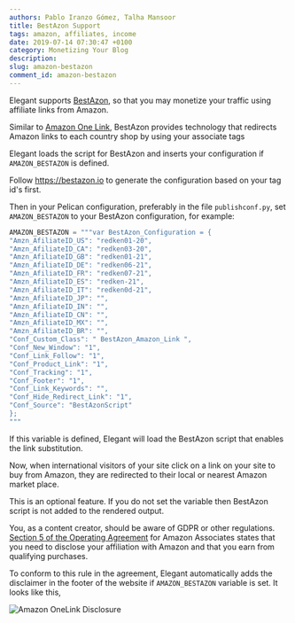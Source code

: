 ```yaml
---
authors: Pablo Iranzo Gómez, Talha Mansoor
title: BestAzon Support
tags: amazon, affiliates, income
date: 2019-07-14 07:30:47 +0100
category: Monetizing Your Blog
description:
slug: amazon-bestazon
comment_id: amazon-bestazon
---
```


Elegant supports [BestAzon](https://bestazon.io/), so that you may monetize your traffic using affiliate links from Amazon.

Similar to [Amazon One Link]({filename}amazon-one-link.md), BestAzon provides technology that redirects Amazon links to each country shop by using your associate tags

Elegant loads the script for BestAzon and inserts your configuration if `AMAZON_BESTAZON` is defined.

Follow <https://bestazon.io> to generate the configuration based on your tag id's first.

Then in your Pelican configuration, preferably in the file `publishconf.py`, set `AMAZON_BESTAZON` to your BestAzon configuration, for example:

```py
AMAZON_BESTAZON = """var BestAzon_Configuration = {
"Amzn_AfiliateID_US": "redken01-20",
"Amzn_AfiliateID_CA": "redken03-20",
"Amzn_AfiliateID_GB": "redken01-21",
"Amzn_AfiliateID_DE": "redken06-21",
"Amzn_AfiliateID_FR": "redken07-21",
"Amzn_AfiliateID_ES": "redken-21",
"Amzn_AfiliateID_IT": "redken0d-21",
"Amzn_AfiliateID_JP": "",
"Amzn_AfiliateID_IN": "",
"Amzn_AfiliateID_CN": "",
"Amzn_AfiliateID_MX": "",
"Amzn_AfiliateID_BR": "",
"Conf_Custom_Class": " BestAzon_Amazon_Link ",
"Conf_New_Window": "1",
"Conf_Link_Follow": "1",
"Conf_Product_Link": "1",
"Conf_Tracking": "1",
"Conf_Footer": "1",
"Conf_Link_Keywords": "",
"Conf_Hide_Redirect_Link": "1",
"Conf_Source": "BestAzonScript"
};
"""
```

If this variable is defined, Elegant will load the BestAzon script that enables the link substitution.

Now, when international visitors of your site click on a link on your site to buy from Amazon, they are redirected to their local or nearest Amazon market place.

This is an optional feature. If you do not set the variable then BestAzon script is not added to the rendered output.

You, as a content creator, should be aware of GDPR or other regulations.
[Section 5 of the Operating
Agreement](https://affiliate-program.amazon.com/help/operating/agreement) for
Amazon Associates states that you need to disclose your affiliation with Amazon and that you earn from qualifying purchases.

To conform to this rule in the agreement, Elegant automatically adds the disclaimer in the footer of the website if `AMAZON_BESTAZON` variable is set. It looks like this,

![Amazon OneLink Disclosure]({static}/images/amazon-online-disclaimer.png)
